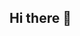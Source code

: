 ## Hi there 👋

<!--
**Gabrielaalba182/Gabrielaalba182** is a ✨ _special_ ✨ repository because its `README.md` (this file) appears on your GitHub profile.

Here are some ideas to get you started:

- 🔭 Olá! Eu sou uma estudante de tecnologia apaixonada por aprender novas habilidades e criar soluções inovadoras. Meu objetivo é me tornar uma desenvolvedora full-stack e contribuir para projetos que façam a diferença.
- 🌱 I’m currently learning ...
- 👯 I’m looking to collaborate on ...
- 🤔 I’m looking for help with ...
- 💬 Ask me about ...
- 📫 How to reach me: ...
- 😄 Pronouns: ...
- ⚡ Fun fact: ...
-->
